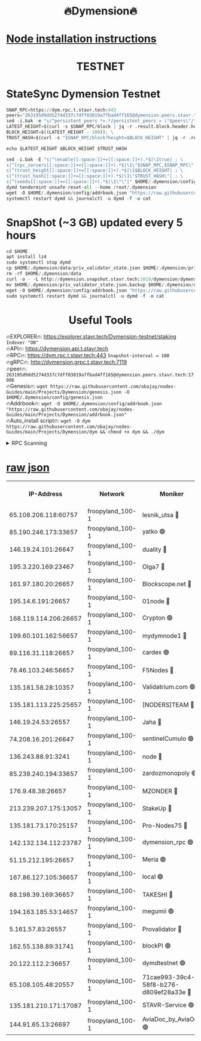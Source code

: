 <h1 align="center"> 🔥Dymension🔥</h1>

[Node installation instructions](https://github.com/obajay/nodes-Guides/tree/main/Projects/Dymension)
=

<h1 align="center"> TESTNET</h1>

# StateSync Dymension Testnet
```python
SNAP_RPC=https://dym.rpc.t.stavr.tech:443
peers="263195d9dd5274d337c7dff03019a7fbad4ff165@dymension.peers.stavr.tech:17086"
sed -i.bak -e "s/^persistent_peers *=.*/persistent_peers = \"$peers\"/" $HOME/.dymension/config/config.toml
LATEST_HEIGHT=$(curl -s $SNAP_RPC/block | jq -r .result.block.header.height); \
BLOCK_HEIGHT=$((LATEST_HEIGHT - 100)); \
TRUST_HASH=$(curl -s "$SNAP_RPC/block?height=$BLOCK_HEIGHT" | jq -r .result.block_id.hash)

echo $LATEST_HEIGHT $BLOCK_HEIGHT $TRUST_HASH

sed -i.bak -E "s|^(enable[[:space:]]+=[[:space:]]+).*$|\1true| ; \
s|^(rpc_servers[[:space:]]+=[[:space:]]+).*$|\1\"$SNAP_RPC,$SNAP_RPC\"| ; \
s|^(trust_height[[:space:]]+=[[:space:]]+).*$|\1$BLOCK_HEIGHT| ; \
s|^(trust_hash[[:space:]]+=[[:space:]]+).*$|\1\"$TRUST_HASH\"| ; \
s|^(seeds[[:space:]]+=[[:space:]]+).*$|\1\"\"|" $HOME/.dymension/config/config.toml
dymd tendermint unsafe-reset-all --home /root/.dymension
wget -O $HOME/.dymension/config/addrbook.json "https://raw.githubusercontent.com/obajay/nodes-Guides/main/Projects/Dymension/addrbook.json"
systemctl restart dymd && journalctl -u dymd -f -o cat

```
# SnapShot (~3 GB) updated every 5 hours
```python
cd $HOME
apt install lz4
sudo systemctl stop dymd
cp $HOME/.dymension/data/priv_validator_state.json $HOME/.dymension/priv_validator_state.json.backup
rm -rf $HOME/.dymension/data
curl -o - -L http://dymension.snapshot.stavr.tech:1019/dymension/dymension-snap.tar.lz4 | lz4 -c -d - | tar -x -C $HOME/.dymension --strip-components 2
mv $HOME/.dymension/priv_validator_state.json.backup $HOME/.dymension/data/priv_validator_state.json
wget -O $HOME/.dymension/config/addrbook.json "https://raw.githubusercontent.com/obajay/nodes-Guides/main/Projects/Dymension/addrbook.json"
sudo systemctl restart dymd && journalctl -u dymd -f -o cat
```

 <h1 align="center"> Useful Tools</h1>

🔥EXPLORER🔥:     https://explorer.stavr.tech/Dymension-testnet/staking        `Indexer "ON"` \
🔥API🔥:          https://dymension.api.t.stavr.tech \
🔥RPC🔥:          https://dym.rpc.t.stavr.tech:443                  `Snapshot-interval = 100` \
🔥gRPC🔥:         http://dymension.grpc.t.stavr.tech:7119 \
🔥peer🔥:         `263195d9dd5274d337c7dff03019a7fbad4ff165@dymension.peers.stavr.tech:17086` \
🔥Genesis🔥:     ```wget https://raw.githubusercontent.com/obajay/nodes-Guides/main/Projects/Dymension/genesis.json -O $HOME/.dymension/config/genesis.json``` \
🔥Addrbook🔥:    ```wget -O $HOME/.dymension/config/addrbook.json "https://raw.githubusercontent.com/obajay/nodes-Guides/main/Projects/Dymension/addrbook.json"``` \
🔥Auto_install script🔥: ```wget -O dym https://raw.githubusercontent.com/obajay/nodes-Guides/main/Projects/Dymension/dym && chmod +x dym && ./dym```

<details>
<summary>RPC Scanning</summary>

<h2 align="center"> We scan nodes in real time every 4 hours. And we provide the final result of RPC endpoints.
We cannot influence the operation of these nodes in any way. </h2>


```python
If Voting Power is higher than 0 --> then the Node is a validator of the network and may be subject to attack and be a potential threat to the chain.
```
```python
We marked such validators with a red symbol
```

</details>

[raw json](https://rpc-check.dymt.stavr.tech/dymt/rpc-dymt-result.json)
=


<table><tr><th>IP-Address</th><th>Network</th><th>Moniker</th><th>Latest Block Height</th><th>Earliest Block Height</th><th>Catching Up</th><th>Voting Power</th><th>Scan Time</th></tr><tr><td>65.108.206.118:60757</td><td>froopyland_100-1</td><td>lesnik_utsa 🔴</td><td>1465563</td><td>1</td><td>False</td><td>1</td><td>2023-11-28T20:18:29.306398841UTC</td></tr><tr><td>85.190.246.173:33657</td><td>froopyland_100-1</td><td>yatko 🟢</td><td>1465565</td><td>1</td><td>False</td><td>0</td><td>2023-11-28T20:18:39.002584824UTC</td></tr><tr><td>146.19.24.101:26647</td><td>froopyland_100-1</td><td>duality 🔴</td><td>1465566</td><td>1</td><td>False</td><td>1</td><td>2023-11-28T20:18:44.068581887UTC</td></tr><tr><td>195.3.220.169:23467</td><td>froopyland_100-1</td><td>Olga7 🔴</td><td>1465568</td><td>1</td><td>False</td><td>1</td><td>2023-11-28T20:18:56.303610121UTC</td></tr><tr><td>161.97.180.20:26657</td><td>froopyland_100-1</td><td>Blockscope.net 🔴</td><td>1465569</td><td>1</td><td>False</td><td>1</td><td>2023-11-28T20:19:01.152992102UTC</td></tr><tr><td>195.14.6.191:26657</td><td>froopyland_100-1</td><td>01node 🔴</td><td>1465569</td><td>1</td><td>False</td><td>1</td><td>2023-11-28T20:19:01.820566293UTC</td></tr><tr><td>168.119.114.206:26657</td><td>froopyland_100-1</td><td>Crypton 🟢</td><td>1465569</td><td>1</td><td>False</td><td>0</td><td>2023-11-28T20:19:02.074570465UTC</td></tr><tr><td>199.60.101.162:56657</td><td>froopyland_100-1</td><td>mydymnode1 🔴</td><td>1465564</td><td>106001</td><td>False</td><td>1</td><td>2023-11-28T20:18:29.963535810UTC</td></tr><tr><td>89.116.31.118:26657</td><td>froopyland_100-1</td><td>cardex 🟢</td><td>1465565</td><td>293001</td><td>False</td><td>0</td><td>2023-11-28T20:18:36.522924673UTC</td></tr><tr><td>78.46.103.246:56657</td><td>froopyland_100-1</td><td>F5Nodes 🔴</td><td>1465563</td><td>407001</td><td>False</td><td>1</td><td>2023-11-28T20:18:25.863783582UTC</td></tr><tr><td>135.181.58.28:10357</td><td>froopyland_100-1</td><td>Validatrium.com 🟢</td><td>1465567</td><td>591001</td><td>False</td><td>0</td><td>2023-11-28T20:18:48.538393524UTC</td></tr><tr><td>135.181.113.225:25657</td><td>froopyland_100-1</td><td>[NODERS]TEAM 🔴</td><td>1465567</td><td>737456</td><td>False</td><td>1</td><td>2023-11-28T20:18:48.885305092UTC</td></tr><tr><td>146.19.24.53:26557</td><td>froopyland_100-1</td><td>Jaha 🔴</td><td>1465567</td><td>737456</td><td>False</td><td>1</td><td>2023-11-28T20:18:49.249882412UTC</td></tr><tr><td>74.208.16.201:26647</td><td>froopyland_100-1</td><td>sentinelCumulo 🟢</td><td>1465562</td><td>820001</td><td>False</td><td>0</td><td>2023-11-28T20:18:18.218383809UTC</td></tr><tr><td>136.243.88.91:3241</td><td>froopyland_100-1</td><td>node 🔴</td><td>1465567</td><td>922548</td><td>False</td><td>1</td><td>2023-11-28T20:18:49.508500521UTC</td></tr><tr><td>85.239.240.194:33657</td><td>froopyland_100-1</td><td>zardozmonopoly 🟢</td><td>1465570</td><td>935165</td><td>False</td><td>0</td><td>2023-11-28T20:19:07.997315746UTC</td></tr><tr><td>176.9.48.38:26657</td><td>froopyland_100-1</td><td>MZONDER 🔴</td><td>1465568</td><td>1006001</td><td>False</td><td>1</td><td>2023-11-28T20:18:55.935715876UTC</td></tr><tr><td>213.239.207.175:13057</td><td>froopyland_100-1</td><td>StakeUp 🔴</td><td>1465570</td><td>1150548</td><td>False</td><td>1</td><td>2023-11-28T20:19:04.390242270UTC</td></tr><tr><td>135.181.73.170:25157</td><td>froopyland_100-1</td><td>Pro-Nodes75 🔴</td><td>1465563</td><td>1165563</td><td>False</td><td>1</td><td>2023-11-28T20:18:26.935298359UTC</td></tr><tr><td>142.132.134.112:23787</td><td>froopyland_100-1</td><td>dymension_rpc 🟢</td><td>1465566</td><td>1165566</td><td>False</td><td>0</td><td>2023-11-28T20:18:41.322731265UTC</td></tr><tr><td>51.15.212.195:26657</td><td>froopyland_100-1</td><td>Meria 🟢</td><td>1465561</td><td>1238063</td><td>False</td><td>0</td><td>2023-11-28T20:18:14.727779616UTC</td></tr><tr><td>167.86.127.105:36657</td><td>froopyland_100-1</td><td>local 🟢</td><td>1465569</td><td>1318001</td><td>False</td><td>0</td><td>2023-11-28T20:18:58.682906973UTC</td></tr><tr><td>88.198.39.169:36657</td><td>froopyland_100-1</td><td>TAKESHI 🔴</td><td>1465562</td><td>1330001</td><td>False</td><td>1</td><td>2023-11-28T20:18:18.462826405UTC</td></tr><tr><td>194.163.185.53:14657</td><td>froopyland_100-1</td><td>megumii 🟢</td><td>1465563</td><td>1390788</td><td>False</td><td>0</td><td>2023-11-28T20:18:26.576815761UTC</td></tr><tr><td>5.161.57.83:26557</td><td>froopyland_100-1</td><td>Provalidator 🔴</td><td>1465561</td><td>1414689</td><td>False</td><td>1</td><td>2023-11-28T20:18:15.371225756UTC</td></tr><tr><td>162.55.138.89:31741</td><td>froopyland_100-1</td><td>blockPI 🟢</td><td>1465569</td><td>1435053</td><td>False</td><td>0</td><td>2023-11-28T20:19:01.433193570UTC</td></tr><tr><td>20.122.112.2:36657</td><td>froopyland_100-1</td><td>dymdtestnet 🟢</td><td>1465562</td><td>1457259</td><td>False</td><td>0</td><td>2023-11-28T20:18:21.148492955UTC</td></tr><tr><td>65.108.105.48:20557</td><td>froopyland_100-1</td><td>71cae993-39c4-58f8-b276-d809ef28a33e 🔴</td><td>1465566</td><td>1460001</td><td>False</td><td>1</td><td>2023-11-28T20:18:41.671403921UTC</td></tr><tr><td>135.181.210.171:17087</td><td>froopyland_100-1</td><td>STAVR-Service 🟢</td><td>1465562</td><td>1460937</td><td>False</td><td>0</td><td>2023-11-28T20:18:21.515157473UTC</td></tr><tr><td>144.91.65.13:26697</td><td>froopyland_100-1</td><td>AviaDoc_by_AviaOne 🟢</td><td>1465563</td><td>1462001</td><td>False</td><td>0</td><td>2023-11-28T20:18:26.188062370UTC</td></tr></table>
